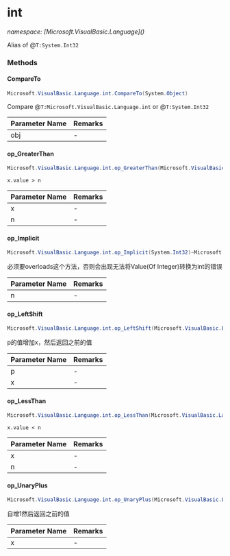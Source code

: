 ﻿# int
_namespace: [Microsoft.VisualBasic.Language](<a href="#" onClick="load('/docs/Microsoft.VisualBasic.Language/index.md')"></a>)_

Alias of @``T:System.Int32``



### Methods

#### CompareTo
```csharp
Microsoft.VisualBasic.Language.int.CompareTo(System.Object)
```
Compare @``T:Microsoft.VisualBasic.Language.int`` or @``T:System.Int32``

|Parameter Name|Remarks|
|--------------|-------|
|obj|-|


#### op_GreaterThan
```csharp
Microsoft.VisualBasic.Language.int.op_GreaterThan(Microsoft.VisualBasic.Language.int,System.Int32)
```
``x.value > n``

|Parameter Name|Remarks|
|--------------|-------|
|x|-|
|n|-|


#### op_Implicit
```csharp
Microsoft.VisualBasic.Language.int.op_Implicit(System.Int32)~Microsoft.VisualBasic.Language.int
```
必须要overloads这个方法，否则会出现无法将Value(Of Integer)转换为int的错误

|Parameter Name|Remarks|
|--------------|-------|
|n|-|


#### op_LeftShift
```csharp
Microsoft.VisualBasic.Language.int.op_LeftShift(Microsoft.VisualBasic.Language.int,System.Int32)
```
p的值增加x，然后返回之前的值

|Parameter Name|Remarks|
|--------------|-------|
|p|-|
|x|-|


#### op_LessThan
```csharp
Microsoft.VisualBasic.Language.int.op_LessThan(Microsoft.VisualBasic.Language.int,System.Int32)
```
``x.value < n``

|Parameter Name|Remarks|
|--------------|-------|
|x|-|
|n|-|


#### op_UnaryPlus
```csharp
Microsoft.VisualBasic.Language.int.op_UnaryPlus(Microsoft.VisualBasic.Language.int)
```
自增1然后返回之前的值

|Parameter Name|Remarks|
|--------------|-------|
|x|-|



